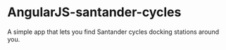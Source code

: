 # AngularJS-santander-cycles
A simple app that lets you find Santander cycles docking stations around you.
